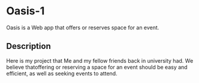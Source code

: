# Oasis-1
Oasis is a Web app that offers or reserves space for an event.


## Description 

Here is my project that Me and my fellow friends back in university had. We believe thatoffering or reserving a space for an event should be easy and efficient, as well as seeking events to attend.




